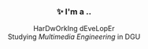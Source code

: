 <div align=center>
  <h3>✨ I'm a ..</h3>
   HarDwOrkIng dEveLopEr<br>
   Studying <i>Multimedia Engineering</i> in DGU
<!--
**miiinnn23/miiinnn23** is a ✨ _special_ ✨ repository because its `README.md` (this file) appears on your GitHub profile.
Here are some ideas to get you started:

- 🔭 I’m currently working on ...
- 🌱 I’m currently learning ...
- 👯 I’m looking to collaborate on ...
- 🤔 I’m looking for help with ...
- 💬 Ask me about ...
- 📫 How to reach me: ...
- 😄 Pronouns: ...
- ⚡ Fun fact: ...
-->
<p>
  <h3>🛠 STACK</h3>
  <img src="https://img.shields.io/badge/C-A8B9CC?style=flat-square&logo=C&logoColor=white"/></a>
  <img src="https://img.shields.io/badge/C++-00599C?style=flat-square&logo=C%2B%2B&logoColor=white"/>
  <img src="https://img.shields.io/badge/C%23-239120?style=flat-square&logo=Csharp&logoColor=white"/>
  <img src="https://img.shields.io/badge/Java-007396?style=flat-square&logo=Java&logoColor=white"/> <br>
  <img src="https://img.shields.io/badge/HTML5-E34F26?style=flat-square&logo=Html5&logoColor=white"/>
  <img src="https://img.shields.io/badge/CSS3-1572B6?style=flat-square&logo=Css3&logoColor=white"/> 
  <img src="https://img.shields.io/badge/JavaScript-f7df1e?style=flat-square&logo=Javascript&logoColor=white"/> <br>
  <img src="https://img.shields.io/badge/Swift-FA7343?style=flat-square&logo=Swift&logoColor=white"/>
  <img src="https://img.shields.io/badge/Python-3776AB?style=flat-square&logo=Python&logoColor=white"/> 
  
</p>

  <p>
  <h3>💕 CONTACT</h3>
  <a href="mailto:msan533.1@gmail.com"><img src="https://img.shields.io/badge/Gmail-EA4335?style=flat-square&logo=Gmail&logoColor=white"/></a>
  <a target="_blank" href="https://www.linkedin.com/in/lee-min-898908199/"><img src="https://img.shields.io/badge/LinkedIn-0A66C2?style=flat-square&logo=Linkedin&logoColor=white"/></a>
  </p>

[![Anurag's GitHub stats](https://github-readme-stats.vercel.app/api?username=miiinnn23&show_icons=true?theme=highcontrast)](https://github.com/anuraghazra/github-readme-stats)

<!--[![Hits](https://hits.seeyoufarm.com/api/count/incr/badge.svg?url=https://github.com/miiinnn23hit-counter&count_bg=%23A0B9DD&title_bg=%235C5C5C&icon=&icon_color=%23F1F1F1&title=hits&edge_flat=false)](https://hits.seeyoufarm.com)-->
</div>
